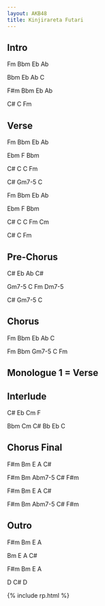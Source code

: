 ```yaml
---
layout: AKB48
title: Kinjirareta Futari
---
```

## Intro 
Fm Bbm Eb Ab 

Bbm Eb Ab C 

F#m Bbm Eb Ab 

C# C Fm 

## Verse 
Fm Bbm Eb Ab 

Ebm F Bbm 

C# C C Fm 

C# Gm7-5 C 

Fm Bbm Eb Ab 

Ebm F Bbm 

C# C C Fm Cm 

C# C Fm 

## Pre-Chorus 
C# Eb Ab C# 

Gm7-5 C Fm Dm7-5 

C# Gm7-5 C 

## Chorus 
Fm Bbm Eb Ab C 

Fm Bbm Gm7-5 C Fm 

## Monologue 1 = Verse 

## Interlude 
C# Eb Cm F 

Bbm Cm C# Bb Eb C 

## Chorus Final 
F#m Bm E A C# 

F#m Bm Abm7-5 C# F#m 

F#m Bm E A C# 

F#m Bm Abm7-5 C# F#m 

## Outro 
F#m Bm E A 

Bm E A C# 

F#m Bm E A 

D C# D 

{% include rp.html %}
